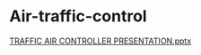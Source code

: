 # Air-traffic-control



[TRAFFIC AIR CONTROLLER PRESENTATION.pptx](https://github.com/AMINAKIM/Air-traffic-control/files/12807793/TRAFFIC.AIR.CONTROLLER.PRESENTATION.pptx)
